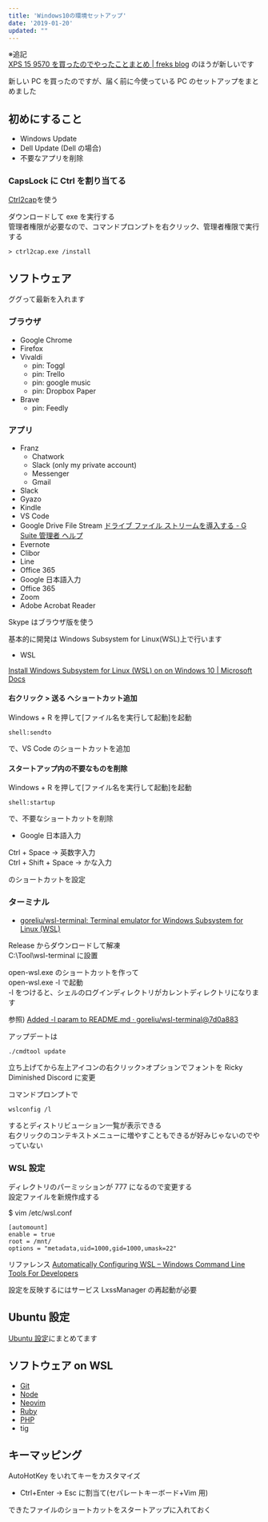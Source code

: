 ```yaml
---
title: 'Windows10の環境セットアップ'
date: '2019-01-20'
updated: ""
---
```


※追記  
[XPS 15 9570 を買ったのでやったことまとめ \| freks blog](https://blog.freks.jp/xps15-install/) のほうが新しいです

新しい PC を買ったのですが、届く前に今使っている PC のセットアップをまとめました

## 初めにすること

- Windows Update
- Dell Update (Dell の場合)
- 不要なアプリを削除

### CapsLock に Ctrl を割り当てる

[Ctrl2cap](https://technet.microsoft.com/en-us/sysinternals/bb897578.aspx)を使う

ダウンロードして exe を実行する  
管理者権限が必要なので、コマンドプロンプトを右クリック、管理者権限で実行する

```
> ctrl2cap.exe /install
```

## ソフトウェア

ググって最新を入れます

### ブラウザ

- Google Chrome
- Firefox
- Vivaldi
  - pin: Toggl
  - pin: Trello
  - pin: google music
  - pin: Dropbox Paper
- Brave
  - pin: Feedly

### アプリ

- Franz
  - Chatwork
  - Slack (only my private account)
  - Messenger
  - Gmail
- Slack
- Gyazo
- Kindle
- VS Code
- Google Drive File Stream [ドライブ ファイル ストリームを導入する \- G Suite 管理者 ヘルプ](https://support.google.com/a/answer/7491144)
- Evernote
- Clibor
- Line
- Office 365
- Google 日本語入力
- Office 365
- Zoom
- Adobe Acrobat Reader

Skype はブラウザ版を使う

基本的に開発は Windows Subsystem for Linux(WSL)上で行います

- WSL

[Install Windows Subsystem for Linux (WSL) on on Windows 10 | Microsoft Docs](https://docs.microsoft.com/en-us/windows/wsl/install-win10)

#### 右クリック > 送る へショートカット追加

Windows + R を押して[ファイル名を実行して起動]を起動

```
shell:sendto
```

で、VS Code のショートカットを追加

#### スタートアップ内の不要なものを削除

Windows + R を押して[ファイル名を実行して起動]を起動

```
shell:startup
```

で、不要なショートカットを削除

- Google 日本語入力

Ctrl + Space -> 英数字入力  
Ctrl + Shift + Space -> かな入力

のショートカットを設定

### ターミナル

- [goreliu/wsl\-terminal: Terminal emulator for Windows Subsystem for Linux \(WSL\)](https://github.com/goreliu/wsl-terminal)

Release からダウンロードして解凍  
C:\Tool\wsl-terminal に設置

open-wsl.exe のショートカットを作って  
open-wsl.exe -l で起動  
-l をつけると、シェルのログインディレクトリがカレントディレクトリになります

参照) [Added \-l param to README\.md · goreliu/wsl\-terminal@7d0a883](https://github.com/goreliu/wsl-terminal/commit/7d0a8832acf00f0678063c4fddd83ecd35102e5e)

アップデートは

```
./cmdtool update
```

立ち上げてから左上アイコンの右クリック>オプションでフォントを Ricky Diminished Discord に変更

コマンドプロンプトで

```
wslconfig /l
```

するとディストリビューション一覧が表示できる  
右クリックのコンテキストメニューに増やすこともできるが好みじゃないのでやっていない

### WSL 設定

ディレクトリのパーミッションが 777 になるので変更する  
設定ファイルを新規作成する

\$ vim /etc/wsl.conf

```
[automount]
enable = true
root = /mnt/
options = "metadata,uid=1000,gid=1000,umask=22"
```

リファレンス [Automatically Configuring WSL – Windows Command Line Tools For Developers](https://blogs.msdn.microsoft.com/commandline/2018/02/07/automatically-configuring-wsl/)

設定を反映するにはサービス LxssManager の再起動が必要

## Ubuntu 設定

[Ubuntu 設定](/ubuntu)にまとめてます

## ソフトウェア on WSL

- [Git](/git)
- [Node](node-install)
- [Neovim](/neovim)
- [Ruby](/ruby-install)
- [PHP](/php-install)
- tig

## キーマッピング

AutoHotKey をいれてキーをカスタマイズ

- Ctrl+Enter -> Esc に割当て(セパレートキーボード+Vim 用)

できたファイルのショートカットをスタートアップに入れておく
